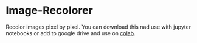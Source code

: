 # Image-Recolorer
Recolor images pixel by pixel.
You can download this nad use with jupyter notebooks or add to google drive and use on <a href="https://colab.google.com">colab</a>.
